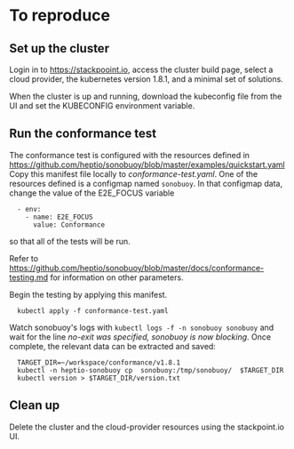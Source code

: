 # To reproduce

## Set up the cluster

Login in to https://stackpooint.io, access the cluster build page, 
select a cloud provider, the kubernetes version 1.8.1, and a minimal 
set of solutions.  

When the cluster is up and running, download the kubeconfig file from the UI 
and set the KUBECONFIG environment variable.

## Run the conformance test

The conformance test is configured with the resources defined in https://github.com/heptio/sonobuoy/blob/master/examples/quickstart.yaml
Copy this manifest file locally to *conformance-test.yaml*.  One of the 
resources defined is a configmap named `sonobuoy`.  In that configmap
data, change the value of the E2E_FOCUS variable
```
  - env:
    - name: E2E_FOCUS
      value: Conformance
```
so that all of the tests will be run.

Refer to https://github.com/heptio/sonobuoy/blob/master/docs/conformance-testing.md
for information on other parameters.

Begin the testing by applying this manifest.
```
  kubectl apply -f conformance-test.yaml
```

Watch sonobuoy's logs with `kubectl logs -f -n sonobuoy sonobuoy` and wait for the line *no-exit was specified, sonobuoy is now blocking*.  Once complete, the relevant data can be extracted and saved:
```
  TARGET_DIR=~/workspace/conformance/v1.8.1
  kubectl -n heptio-sonobuoy cp  sonobuoy:/tmp/sonobuoy/  $TARGET_DIR
  kubectl version > $TARGET_DIR/version.txt
```

## Clean up

Delete the cluster and the cloud-provider resources using the stackpoint.io UI.
